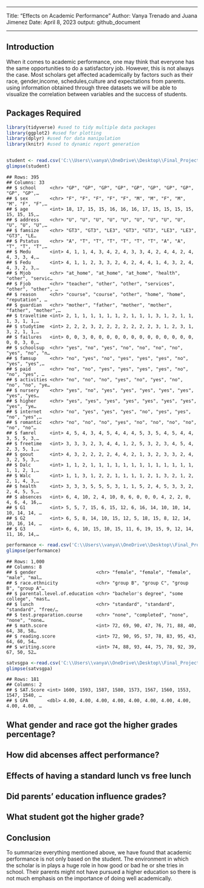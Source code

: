 ------------------------------------------------------------------------

Title: “Effects on Academic Performance” Author: Vanya Trenado and Juana
Jimenez Date: April 8, 2023 output: github_document

------------------------------------------------------------------------

## Introduction

When it comes to academic performance, one may think that everyone has
the same opportunities to do a satisfactory job. However, this is not
always the case. Most scholars get affected academically by factors such
as their race, gender,income, schedules,culture and expectations from
parents. using information obtained through three datasets we will be
able to visualize the correlation between variables and the success of
students.

## Packages Required

``` r
library(tidyverse) #used to tidy multiple data packages
library(ggplot2) #used for plotting
library(dplyr) #used for data manipulation
library(knitr) #used to dynamic report generation


student <- read.csv('C:\\Users\\vanya\\OneDrive\\Desktop\\Final_Project\\student_data01.csv')
glimpse(student)
```

    ## Rows: 395
    ## Columns: 33
    ## $ school     <chr> "GP", "GP", "GP", "GP", "GP", "GP", "GP", "GP", "GP", "GP",…
    ## $ sex        <chr> "F", "F", "F", "F", "F", "M", "M", "F", "M", "M", "F", "F",…
    ## $ age        <int> 18, 17, 15, 15, 16, 16, 16, 17, 15, 15, 15, 15, 15, 15, 15,…
    ## $ address    <chr> "U", "U", "U", "U", "U", "U", "U", "U", "U", "U", "U", "U",…
    ## $ famsize    <chr> "GT3", "GT3", "LE3", "GT3", "GT3", "LE3", "LE3", "GT3", "LE…
    ## $ Pstatus    <chr> "A", "T", "T", "T", "T", "T", "T", "A", "A", "T", "T", "T",…
    ## $ Medu       <int> 4, 1, 1, 4, 3, 4, 2, 4, 3, 3, 4, 2, 4, 4, 2, 4, 4, 3, 3, 4,…
    ## $ Fedu       <int> 4, 1, 1, 2, 3, 3, 2, 4, 2, 4, 4, 1, 4, 3, 2, 4, 4, 3, 2, 3,…
    ## $ Mjob       <chr> "at_home", "at_home", "at_home", "health", "other", "servic…
    ## $ Fjob       <chr> "teacher", "other", "other", "services", "other", "other", …
    ## $ reason     <chr> "course", "course", "other", "home", "home", "reputation", …
    ## $ guardian   <chr> "mother", "father", "mother", "mother", "father", "mother",…
    ## $ traveltime <int> 2, 1, 1, 1, 1, 1, 1, 2, 1, 1, 1, 3, 1, 2, 1, 1, 1, 3, 1, 1,…
    ## $ studytime  <int> 2, 2, 2, 3, 2, 2, 2, 2, 2, 2, 2, 3, 1, 2, 3, 1, 3, 2, 1, 1,…
    ## $ failures   <int> 0, 0, 3, 0, 0, 0, 0, 0, 0, 0, 0, 0, 0, 0, 0, 0, 0, 0, 3, 0,…
    ## $ schoolsup  <chr> "yes", "no", "yes", "no", "no", "no", "no", "yes", "no", "n…
    ## $ famsup     <chr> "no", "yes", "no", "yes", "yes", "yes", "no", "yes", "yes",…
    ## $ paid       <chr> "no", "no", "yes", "yes", "yes", "yes", "no", "no", "yes", …
    ## $ activities <chr> "no", "no", "no", "yes", "no", "yes", "no", "no", "no", "ye…
    ## $ nursery    <chr> "yes", "no", "yes", "yes", "yes", "yes", "yes", "yes", "yes…
    ## $ higher     <chr> "yes", "yes", "yes", "yes", "yes", "yes", "yes", "yes", "ye…
    ## $ internet   <chr> "no", "yes", "yes", "yes", "no", "yes", "yes", "no", "yes",…
    ## $ romantic   <chr> "no", "no", "no", "yes", "no", "no", "no", "no", "no", "no"…
    ## $ famrel     <int> 4, 5, 4, 3, 4, 5, 4, 4, 4, 5, 3, 5, 4, 5, 4, 4, 3, 5, 5, 3,…
    ## $ freetime   <int> 3, 3, 3, 2, 3, 4, 4, 1, 2, 5, 3, 2, 3, 4, 5, 4, 2, 3, 5, 1,…
    ## $ goout      <int> 4, 3, 2, 2, 2, 2, 4, 4, 2, 1, 3, 2, 3, 3, 2, 4, 3, 2, 5, 3,…
    ## $ Dalc       <int> 1, 1, 2, 1, 1, 1, 1, 1, 1, 1, 1, 1, 1, 1, 1, 1, 1, 1, 2, 1,…
    ## $ Walc       <int> 1, 1, 3, 1, 2, 2, 1, 1, 1, 1, 2, 1, 3, 2, 1, 2, 2, 1, 4, 3,…
    ## $ health     <int> 3, 3, 3, 5, 5, 5, 3, 1, 1, 5, 2, 4, 5, 3, 3, 2, 2, 4, 5, 5,…
    ## $ absences   <int> 6, 4, 10, 2, 4, 10, 0, 6, 0, 0, 0, 4, 2, 2, 0, 4, 6, 4, 16,…
    ## $ G1         <int> 5, 5, 7, 15, 6, 15, 12, 6, 16, 14, 10, 10, 14, 10, 14, 14, …
    ## $ G2         <int> 6, 5, 8, 14, 10, 15, 12, 5, 18, 15, 8, 12, 14, 10, 16, 14, …
    ## $ G3         <int> 6, 6, 10, 15, 10, 15, 11, 6, 19, 15, 9, 12, 14, 11, 16, 14,…

``` r
performance <- read.csv('C:\\Users\\vanya\\OneDrive\\Desktop\\Final_Project\\student_performance.csv')
glimpse(performance)
```

    ## Rows: 1,000
    ## Columns: 8
    ## $ gender                      <chr> "female", "female", "female", "male", "mal…
    ## $ race.ethnicity              <chr> "group B", "group C", "group B", "group A"…
    ## $ parental.level.of.education <chr> "bachelor's degree", "some college", "mast…
    ## $ lunch                       <chr> "standard", "standard", "standard", "free/…
    ## $ test.preparation.course     <chr> "none", "completed", "none", "none", "none…
    ## $ math.score                  <int> 72, 69, 90, 47, 76, 71, 88, 40, 64, 38, 58…
    ## $ reading.score               <int> 72, 90, 95, 57, 78, 83, 95, 43, 64, 60, 54…
    ## $ writing.score               <int> 74, 88, 93, 44, 75, 78, 92, 39, 67, 50, 52…

``` r
satvsgpa <-read.csv('C:\\Users\\vanya\\OneDrive\\Desktop\\Final_Project\\sat_to_gpa.csv')
glimpse(satvsgpa)
```

    ## Rows: 181
    ## Columns: 2
    ## $ SAT.Score <int> 1600, 1593, 1587, 1580, 1573, 1567, 1560, 1553, 1547, 1540, …
    ## $ GPA       <dbl> 4.00, 4.00, 4.00, 4.00, 4.00, 4.00, 4.00, 4.00, 4.00, 4.00, …

## What gender and race got the higher grades percentage?

## How did abcenses affect performance?

## Effects of having a standard lunch vs free lunch

## Did parents’ education influence grades?

## What student got the higher grade?

## 

## Conclusion

To summarize everything mentioned above, we have found that academic
performance is not only based on the student. The environment in which
the scholar is in plays a huge role in how good or bad he or she tries
in school. Their parents might not have pursued a higher education so
there is not much emphasis on the importance of doing well academically.
